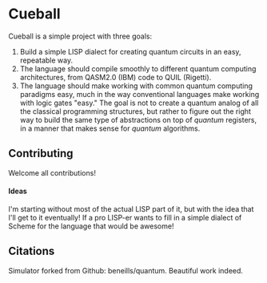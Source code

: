 # Cueball

Cueball is a simple project with three goals:

1. Build a simple LISP dialect for creating quantum circuits in an easy, repeatable way. 
2. The language should compile smoothly to different quantum computing architectures, from QASM2.0 (IBM) code to QUIL (Rigetti).
3. The language should make working with common quantum computing paradigms easy, much in the way conventional languages make working with logic gates "easy." The goal is not to create a quantum analog of all the classical programming structures, but rather to figure out the right way to build the same type of abstractions on top of _quantum_ registers, in a manner that makes sense for _quantum_ algorithms.

## Contributing

Welcome all contributions!

#### Ideas

I'm starting without most of the actual LISP part of it, but with the idea that I'll get to it eventually! If a pro LISP-er wants to fill in a simple dialect of Scheme for the language that would be awesome! 

## Citations

Simulator forked from Github: beneills/quantum. Beautiful work indeed.


